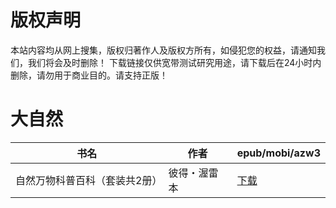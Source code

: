# 版权声明

本站内容均从网上搜集，版权归著作人及版权方所有，如侵犯您的权益，请通知我们，我们将会及时删除！ 下载链接仅供宽带测试研究用途，请下载后在24小时内删除，请勿用于商业目的。请支持正版！

# 大自然

| 书名 | 作者 | epub/mobi/azw3 |
| --- | --- | --- |
| 自然万物科普百科（套装共2册） | 彼得・渥雷本 | [下载](https://url89.ctfile.com/f/31084289-1357030786-04e62b?p=8866) |
